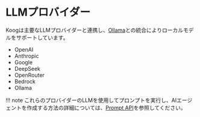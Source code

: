 # LLMプロバイダー

Koogは主要なLLMプロバイダーと連携し、[Ollama](https://ollama.com/)との統合によりローカルモデルをサポートしています。

- OpenAI
- Anthropic
- Google
- DeepSeek
- OpenRouter
- Bedrock
- Ollama

!!! note
    これらのプロバイダーのLLMを使用してプロンプトを実行し、AIエージェントを作成する方法の詳細については、[Prompt API](prompt-api.md#choosing-between-llm-clients-and-prompt-executors)を参照してください。